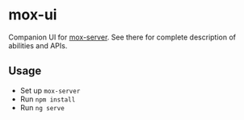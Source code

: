 # mox-ui
Companion UI for [mox-server](https://github.com/eliav-lavi/mox-server). See there for complete description of abilities and APIs.

## Usage
* Set up `mox-server`
* Run `npm install`
* Run `ng serve`
